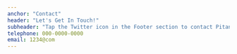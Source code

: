 ```yaml
---
anchor: "Contact"
header: "Let's Get In Touch!"
subheader: "Tap the Twitter icon in the Footer section to contact Pitang."
telephone: 000-0000-0000
email: 1234@com
---
```

